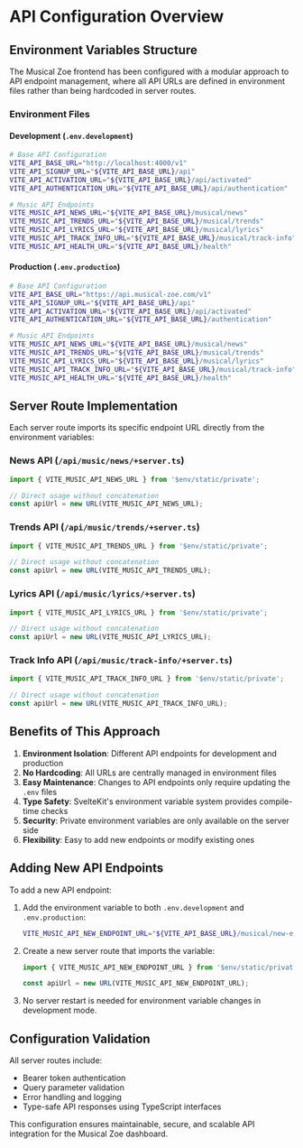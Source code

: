 # API Configuration Overview

## Environment Variables Structure

The Musical Zoe frontend has been configured with a modular approach to API endpoint management, where all API URLs are defined in environment files rather than being hardcoded in server routes.

### Environment Files

#### Development (`.env.development`)
```bash
# Base API Configuration
VITE_API_BASE_URL="http://localhost:4000/v1"
VITE_API_SIGNUP_URL="${VITE_API_BASE_URL}/api"
VITE_API_ACTIVATION_URL="${VITE_API_BASE_URL}/api/activated"
VITE_API_AUTHENTICATION_URL="${VITE_API_BASE_URL}/api/authentication"

# Music API Endpoints
VITE_MUSIC_API_NEWS_URL="${VITE_API_BASE_URL}/musical/news"
VITE_MUSIC_API_TRENDS_URL="${VITE_API_BASE_URL}/musical/trends"
VITE_MUSIC_API_LYRICS_URL="${VITE_API_BASE_URL}/musical/lyrics"
VITE_MUSIC_API_TRACK_INFO_URL="${VITE_API_BASE_URL}/musical/track-info"
VITE_MUSIC_API_HEALTH_URL="${VITE_API_BASE_URL}/health"
```

#### Production (`.env.production`)
```bash
# Base API Configuration
VITE_API_BASE_URL="https://api.musical-zoe.com/v1"
VITE_API_SIGNUP_URL="${VITE_API_BASE_URL}/api"
VITE_API_ACTIVATION_URL="${VITE_API_BASE_URL}/api/activated"
VITE_API_AUTHENTICATION_URL="${VITE_API_BASE_URL}/authentication"

# Music API Endpoints
VITE_MUSIC_API_NEWS_URL="${VITE_API_BASE_URL}/musical/news"
VITE_MUSIC_API_TRENDS_URL="${VITE_API_BASE_URL}/musical/trends"
VITE_MUSIC_API_LYRICS_URL="${VITE_API_BASE_URL}/musical/lyrics"
VITE_MUSIC_API_TRACK_INFO_URL="${VITE_API_BASE_URL}/musical/track-info"
VITE_MUSIC_API_HEALTH_URL="${VITE_API_BASE_URL}/health"
```

## Server Route Implementation

Each server route imports its specific endpoint URL directly from the environment variables:

### News API (`/api/music/news/+server.ts`)
```typescript
import { VITE_MUSIC_API_NEWS_URL } from '$env/static/private';

// Direct usage without concatenation
const apiUrl = new URL(VITE_MUSIC_API_NEWS_URL);
```

### Trends API (`/api/music/trends/+server.ts`)
```typescript
import { VITE_MUSIC_API_TRENDS_URL } from '$env/static/private';

// Direct usage without concatenation
const apiUrl = new URL(VITE_MUSIC_API_TRENDS_URL);
```

### Lyrics API (`/api/music/lyrics/+server.ts`)
```typescript
import { VITE_MUSIC_API_LYRICS_URL } from '$env/static/private';

// Direct usage without concatenation
const apiUrl = new URL(VITE_MUSIC_API_LYRICS_URL);
```

### Track Info API (`/api/music/track-info/+server.ts`)
```typescript
import { VITE_MUSIC_API_TRACK_INFO_URL } from '$env/static/private';

// Direct usage without concatenation
const apiUrl = new URL(VITE_MUSIC_API_TRACK_INFO_URL);
```

## Benefits of This Approach

1. **Environment Isolation**: Different API endpoints for development and production
2. **No Hardcoding**: All URLs are centrally managed in environment files
3. **Easy Maintenance**: Changes to API endpoints only require updating the `.env` files
4. **Type Safety**: SvelteKit's environment variable system provides compile-time checks
5. **Security**: Private environment variables are only available on the server side
6. **Flexibility**: Easy to add new endpoints or modify existing ones

## Adding New API Endpoints

To add a new API endpoint:

1. Add the environment variable to both `.env.development` and `.env.production`:
   ```bash
   VITE_MUSIC_API_NEW_ENDPOINT_URL="${VITE_API_BASE_URL}/musical/new-endpoint"
   ```

2. Create a new server route that imports the variable:
   ```typescript
   import { VITE_MUSIC_API_NEW_ENDPOINT_URL } from '$env/static/private';
   
   const apiUrl = new URL(VITE_MUSIC_API_NEW_ENDPOINT_URL);
   ```

3. No server restart is needed for environment variable changes in development mode.

## Configuration Validation

All server routes include:
- Bearer token authentication
- Query parameter validation
- Error handling and logging
- Type-safe API responses using TypeScript interfaces

This configuration ensures maintainable, secure, and scalable API integration for the Musical Zoe dashboard.
